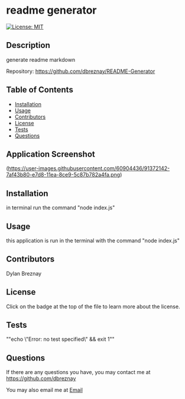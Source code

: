 # readme generator
    
[![License: MIT](https://img.shields.io/badge/License-MIT-yellow.svg)](https://opensource.org/licenses/MIT)
    
## Description
generate readme markdown
    
Repository: https://github.com/dbreznay/README-Generator

## Table of Contents
* [Installation](#installation)
* [Usage](#usage)
* [Contributors](#contributors)
* [License](#license)
* [Tests](#tests)
* [Questions](#questions)

## Application Screenshot
(https://user-images.githubusercontent.com/60904436/91372142-7af43b80-e7d8-11ea-8ce9-5c87b782a4fa.png)


## Installation

in terminal run the command "node index.js"
    
## Usage
this application is run in the terminal with the command "node index.js"
    
## Contributors
Dylan Breznay
    
## License
Click on the badge at the top of the file to learn more about the license.

## Tests
"\"echo \\\"Error: no test specified\\\" && exit 1\""
    
## Questions
If there are any questions you have, you may contact me at https://github.com/dbreznay
    
You may also email me at [Email](Breznay@me.com)
  
